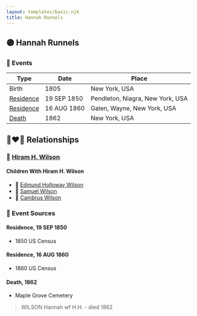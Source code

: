```yaml
---
layout: templates/basic.njk
title: Hannah Runnels
---
```

## 🟣 Hannah Runnels

### 📆 Events

Type | Date | Place
------ | ------ | ------
Birth | 1805 | New York, USA
[Residence](#event-1) | 19 SEP 1850 | Pendleton, Niagra, New York, USA
[Residence](#event-2) | 16 AUG 1860 | Galen, Wayne, New York, USA
[Death](#event-3) | 1862 | New York, USA

## 👩‍❤️‍👨 Relationships

### 🔵 [Hiram H. Wilson](/people/8/82044077)

#### Children With Hiram H. Wilson
* 🔵 [Edmund Holloway Wilson](/people/6/67777324)
* 🔵 [Samuel Wilson](/people/2/26563376)
* 🔵 [Cambrus Wilson](/people/8/82575654)
### 📰 Event Sources

#### <a id="event-1"></a> Residence, 19 SEP 1850
* 1850 US Census

#### <a id="event-2"></a> Residence, 16 AUG 1860
* 1860 US Census

#### <a id="event-3"></a> Death, 1862
* Maple Grove Cemetery
>   
  > WILSON Hannah wf H.H. - died 1862